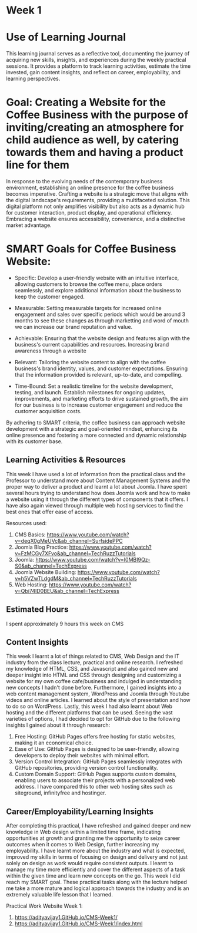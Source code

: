 # Week 1
# Use of Learning Journal 

This learning journal serves as a reflective tool, documenting the journey of acquiring new skills, insights, and experiences during the weekly practical sessions. It provides a platform to track learning activities, estimate the time invested, gain content insights, and reflect on career, employability, and learning perspectives.

# Goal: Creating a Website for the Coffee Business with the purpose of inviting/creating an atmosphere for child audience as well, by catering towards them and having a product line for them

In response to the evolving needs of the contemporary business environment, establishing an online presence for the coffee business becomes imperative. Crafting a website is a strategic move that aligns with the digital landscape's requirements, providing a multifaceted solution. This digital platform not only amplifies visibility but also acts as a dynamic hub for customer interaction, product display, and operational efficiency. Embracing a website ensures accessibility, convenience, and a distinctive market advantage.
# SMART Goals for Coffee Business Website:

- Specific: Develop a user-friendly website with an intuitive interface, allowing customers to browse the coffee menu, place orders seamlessly, and explore additional information about the business to keep the customer engaged.

- Measurable:  Setting measurable targets for increased online engagement and sales over specific periods which would be around 3 months to see these changes as through marketting and word of mouth we can increase our brand reputation and value.

- Achievable: Ensuring that the website design and features align with the business's current capabilities and resources. Increasing brand awareness through a website

- Relevant: Tailoring the website content to align with the coffee business's brand identity, values, and customer expectations. Ensuring that the information provided is relevant, up-to-date, and compelling.

- Time-Bound: Set a realistic timeline for the website development, testing, and launch. Establish milestones for ongoing updates, improvements, and marketing efforts to drive sustained growth, the aim for our business is to increase customer engagement and reduce the customer acquisition costs.

By adhering to SMART criteria, the coffee business can approach website development with a strategic and goal-oriented mindset, enhancing its online presence and fostering a more connected and dynamic relationship with its customer base.

## Learning Activities & Resources
This week I have used a lot of information from the practical class and the Professor to understand more about Content Management Systems and the proper way to deliver a product and learnt a lot about Joomla.
I have spent several hours trying to understand how does Joomla work and how to make a website using it through the different types of components that it offers. I have also again viewed through multiple web hosting services to find the best ones that offer ease of access.

Resources used:
1) CMS Basics: https://www.youtube.com/watch?v=deqX0gMeUVc&ab_channel=SurfsidePPC
2) Joomla Blog Practice: https://www.youtube.com/watch?v=FzMCGy7XFvo&ab_channel=TechRuzzTutorials
3) Joomla: https://www.youtube.com/watch?v=I0MBI9Qz-S0&ab_channel=TechExpress
4) Joomla Website Building: https://www.youtube.com/watch?v=h5VZwTLdgdM&ab_channel=TechRuzzTutorials
5) Web Hosting: https://www.youtube.com/watch?v=Qbi74ID0BEU&ab_channel=TechExpress
 

## Estimated Hours
I spent approximately 9 hours this week on CMS

## Content Insights
This week I learnt a lot of things related to CMS, Web Design and the IT industry from the class lecture, practical and online research.
I refreshed my knowledge of HTML, CSS, and Javascript and also gained new and deeper insight into HTML and CSS through designing and customizing a website for my own coffee cafe/business and indulged in understanding new concepts I hadn't done before.
Furthermore, I gained insights into a web content management system, WordPress and Joomla through Youtube videos and online articles. I learned about the style of presentation and how to do so on WordPress.
Lastly, this week I had also learnt about Web hosting and the different platforms that can be used. Seeing the vast varieties of options, I had decided to opt for GitHub due to the following insights I gained about it through research:
1) Free Hosting: GitHub Pages offers free hosting for static websites, making it an economical choice.
2) Ease of Use: GitHub Pages is designed to be user-friendly, allowing developers to deploy their websites with minimal effort.
3) Version Control Integration: GitHub Pages seamlessly integrates with GitHub repositories, providing version control functionality. 
4) Custom Domain Support: GitHub Pages supports custom domains, enabling users to associate their projects with a personalized web address. 
I have compared this to other web hosting sites such as siteground, infinityfree and hostinger.

## Career/Employability/Learning Insights
After completing this practical, I have refreshed and gained deeper and new knowledge in Web design within a limited time frame, indicating opportunities at growth and granting me the opportunity to seize career outcomes when it comes to Web Design, further increasing my employability. 
I have learnt more about the industry and what is expected, improved my skills in terms of focusing on design and delivery and not just solely on design as work would require consistent outputs. I learnt to manage my time more efficiently and cover the different aspects of a task within the given time and learn new concepts on the go. This week I did reach my SMART goal.
These practical tasks along with the lecture helped me take a more mature and logical approach towards the industry and is an extremely valuable life lesson that I learned.

Practical Work Website Week 1:
1) https://adityavijay1.GitHub.io/CMS-Week1/
2) https://adityavijay1.GitHub.io/CMS-Week1/index.html
